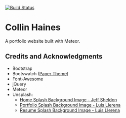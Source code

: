 [![Build Status](https://travis-ci.org/collinhaines/pigeonhole.svg?branch=master)](https://travis-ci.org/collinhaines/pigeonhole)

# Collin Haines
A portfolio website built with Meteor.

## Credits and Acknowledgments
* Bootstrap
* Bootswatch ([Paper Theme](https://bootswatch.com/paper/))
* Font-Awesome
* jQuery
* Meteor
* Unsplash:
  * [Home Splash Background Image - Jeff Sheldon](https://unsplash.com/photos/9dI3g8owHiI)
  * [Portfolio Splash Background Image - Luis Llerena](https://unsplash.com/photos/6cOUbEdwG24)
  * [Resume Splash Background Image - Luis Llerena](https://unsplash.com/photos/6g0KJWnBhxg)
